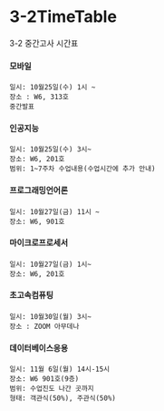 # 3-2TimeTable
3-2 중간고사 시간표
#### 모바일
```
일시: 10월25일(수) 1시 ~
장소 : W6, 313호
중간발표
```
#### 인공지능
```
일시: 10월25일(수) 3시~
장소: W6, 201호
범위: 1~7주차 수업내용(수업시간에 추가 안내)
```
#### 프로그래밍언어론
```
일시: 10월27일(금) 11시 ~
장소: W6, 901호
```
#### 마이크로프로세서
```
일시: 10월27일(금) 1시~
장소: W6, 201호
```
#### 초고속컴퓨팅
```
일시: 10월30일(월) 3시~
장소 : ZOOM 아무데나
```
#### 데이터베이스응용
```
일시: 11월 6일(월) 14시-15시
장소: W6 901호(9층)
범위: 수업진도 나간 곳까지
형태: 객관식(50%), 주관식(50%)
```
